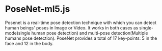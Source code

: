 # PoseNet-ml5.js
Posenet is a real-time pose detection technique with which you can detect human beings' poses in Image or Video. It works in both cases as single-mode(single human pose detection) and multi-pose detection(Multiple humans pose detection). PoseNet provides a total of 17 key-points: 5 in the face and 12 in the body. 
